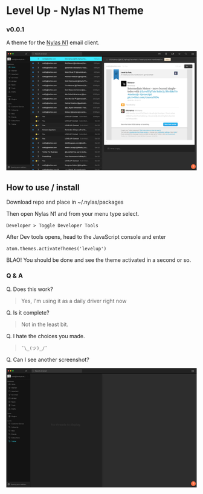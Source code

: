 # Level Up - Nylas N1 Theme
### v0.0.1

A theme for the [Nylas N1](https://nylas.com/N1) email client.

![Preview](mail.png)

## How to use / install

Download repo and place in ~/.nylas/packages

Then open Nylas N1 and from your menu type select. 

```
Developer > Toggle Developer Tools
```

After Dev tools opens, head to the JavaScript console and enter

```
atom.themes.activateThemes('levelup')
```


BLAO! You should be done and see the theme activated in a second or so.


### Q & A

Q. Does this work?

> Yes, I'm using it as a daily driver right now

Q. Is it complete?

> Not in the least bit.

Q. I hate the choices you made.

> `¯\_(ツ)_/¯`

Q. Can I see another screenshot?

![Preview](nomail.png)

